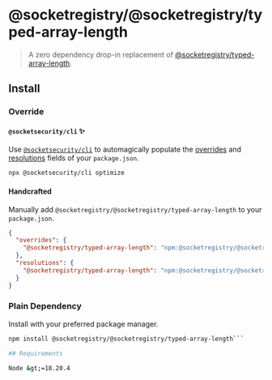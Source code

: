 # @socketregistry/@socketregistry/typed-array-length

> A zero dependency drop-in replacement of
> [@socketregistry/typed-array-length](https://www.npmjs.com/package/@socketregistry/typed-array-length).

## Install

### Override

#### `@socketsecurity/cli` :sparkles:

Use [`@socketsecurity/cli`](https://www.npmjs.com/package/@socketsecurity/cli)
to automagically populate the
[overrides](https://docs.npmjs.com/cli/v9/configuring-npm/package-json#overrides)
and [resolutions](https://yarnpkg.com/configuration/manifest#resolutions) fields
of your `package.json`.

```sh
npx @socketsecurity/cli optimize
```

#### Handcrafted

Manually add `@socketregistry/@socketregistry/typed-array-length` to your
`package.json`.

```json
{
  "overrides": {
    "@socketregistry/typed-array-length": "npm:@socketregistry/@socketregistry/typed-array-length@^1"
  },
  "resolutions": {
    "@socketregistry/typed-array-length": "npm:@socketregistry/@socketregistry/typed-array-length@^1"
  }
}
```

### Plain Dependency

Install with your preferred package manager.

````sh
npm install @socketregistry/@socketregistry/typed-array-length```

## Requirements

Node &gt;=18.20.4
````
